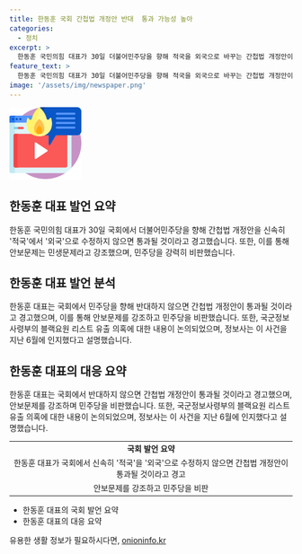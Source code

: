 ```yaml
---
title: 한동훈 국회 간첩법 개정안 반대  통과 가능성 높아
categories:
  - 정치
excerpt: >
  한동훈 국민의힘 대표가 30일 더불어민주당을 향해 적국을 외국으로 바꾸는 간첩법 개정안이 통과될 것이라고 밝혔다. 민주당은 공감한다면서도 신중해야 한다고 강조하며 법안 처리를 막았는데, 이에 대해 한 대표는 국가 기밀이 명확하지 않다는 입장이면 간첩법은 통과되지 못할 것이라며 야당을 비판했다. 국군정보사령부 군무원이 블랙요원 리스트를 중국동포에 유출한 의혹이 논란이 되는 가운데, 국회에서도 관련 내용이 논의됐고, 정보사는 이를 지난 6월에 인지했다고 설명했다.
feature_text: >
  한동훈 국민의힘 대표가 30일 더불어민주당을 향해 적국을 외국으로 바꾸는 간첩법 개정안이 통과될 것이라고 밝혔다. 민주당은 공감한다면서도 신중해야 한다고 강조하며 법안 처리를 막았는데, 이에 대해 한 대표는 국가 기밀이 명확하지 않다는 입장이면 간첩법은 통과되지 못할 것이라며 야당을 비판했다. 국군정보사령부 군무원이 블랙요원 리스트를 중국동포에 유출한 의혹이 논란이 되는 가운데, 국회에서도 관련 내용이 논의됐고, 정보사는 이를 지난 6월에 인지했다고 설명했다.
image: '/assets/img/newspaper.png'
---
```


<p><img src="/assets/img/news.png" alt="rentncar 속보" /></p>

<h2 data-ke-size="size26">한동훈 대표 발언 요약</h2>

<p data-ke-size="size16">한동훈 국민의힘 대표가 30일 국회에서 더불어민주당을 향해 간첩법 개정안을 신속히 '적국'에서 '외국'으로 수정하지 않으면 통과될 것이라고 경고했습니다. 또한, 이를 통해 안보문제는 민생문제라고 강조했으며, 민주당을 강력히 비판했습니다.</p>

<h2 data-ke-size="size26">한동훈 대표 발언 분석</h2>

<p data-ke-size="size16">한동훈 대표는 국회에서 민주당을 향해 반대하지 않으면 간첩법 개정안이 통과될 것이라고 경고했으며, 이를 통해 안보문제를 강조하고 민주당을 비판했습니다. 또한, 국군정보사령부의 블랙요원 리스트 유출 의혹에 대한 내용이 논의되었으며, 정보사는 이 사건을 지난 6월에 인지했다고 설명했습니다.</p>

<h2 data-ke-size="size26">한동훈 대표의 대응 요약</h2>

<p data-ke-size="size16">한동훈 대표는 국회에서 반대하지 않으면 간첩법 개정안이 통과될 것이라고 경고했으며, 안보문제를 강조하며 민주당을 비판했습니다. 또한, 국군정보사령부의 블랙요원 리스트 유출 의혹에 대한 내용이 논의되었으며, 정보사는 이 사건을 지난 6월에 인지했다고 설명했습니다.</p>

<table>
    <tr>
        <td style="text-align: center; height: 17px;"><b>국회 발언 요약</b></td>
    </tr>
    <tr>
        <td style="text-align: center;">한동훈 대표가 국회에서 신속히 '적국'을 '외국'으로 수정하지 않으면 간첩법 개정안이 통과될 것이라고 경고</td>
    </tr>
    <tr>
        <td style="text-align: center;">안보문제를 강조하고 민주당을 비판</td>
    </tr>
</table>

<ul>
    <li>한동훈 대표의 국회 발언 요약</li>
    <li>한동훈 대표의 대응 요약</li>
</ul>
유용한 생활 정보가 필요하시다면, <a href="https://onioninfo.kr" rel="dofollow">onioninfo.kr</a>


